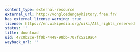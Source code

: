 ```yaml
---
content_type: external-resource
external_url: http://vongloedengayhistory.free.fr/
has_external_license_warning: true
license: https://en.wikipedia.org/wiki/All_rights_reserved
status: ''
title: download
uid: 47c0b2ce-ff0b-4449-98bb-707fc5219a64
wayback_url: ''
---
```

